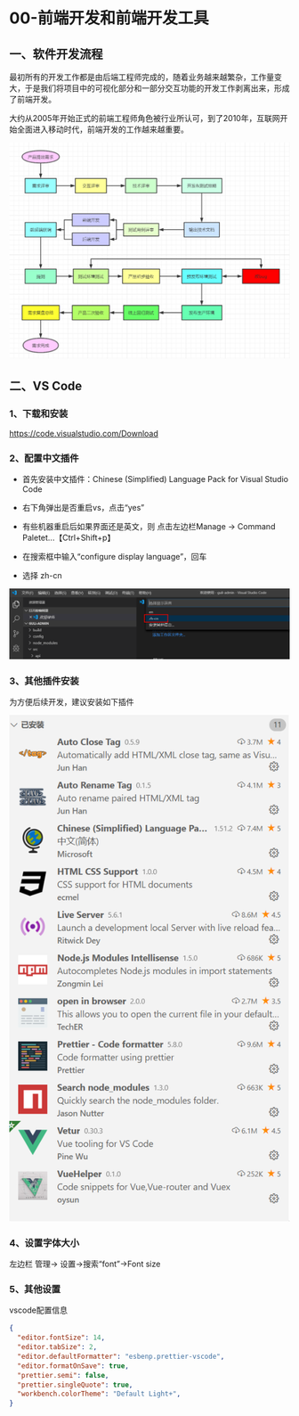 # 00-前端开发和前端开发工具

## 一、软件开发流程

最初所有的开发工作都是由后端工程师完成的，随着业务越来越繁杂，工作量变大，于是我们将项目中的可视化部分和一部分交互功能的开发工作剥离出来，形成了前端开发。

大约从2005年开始正式的前端工程师角色被行业所认可，到了2010年，互联网开始全面进入移动时代，前端开发的工作越来越重要。

![images](./images/91b343ce-508e-439c-bc22-3f3a78736b26.png)

## 二、VS Code

### 1、下载和安装

https://code.visualstudio.com/Download

### 2、配置中文插件

* 首先安装中文插件：Chinese (Simplified) Language Pack for Visual Studio Code

* 右下角弹出是否重启vs，点击“yes”

* 有些机器重启后如果界面还是英文，则 点击左边栏Manage -> Command Paletet...【Ctrl+Shift+p】

* 在搜索框中输入“configure display language”，回车

* 选择 zh-cn

![images](./images/7281e0ba-f515-4cc5-810a-2ab1df6505e6.png)

### 3、其他插件安装

为方便后续开发，建议安装如下插件

![images](./images/2eeb557a-65d4-4275-96f7-bce750c17db4.png)

### 4、设置字体大小

左边栏 管理-> 设置->搜索“font”->Font size

### 5、其他设置

vscode配置信息

```json
{
  "editor.fontSize": 14, 
  "editor.tabSize": 2, 
  "editor.defaultFormatter": "esbenp.prettier-vscode", 
  "editor.formatOnSave": true, 
  "prettier.semi": false, 
  "prettier.singleQuote": true, 
  "workbench.colorTheme": "Default Light+", 
}
```
